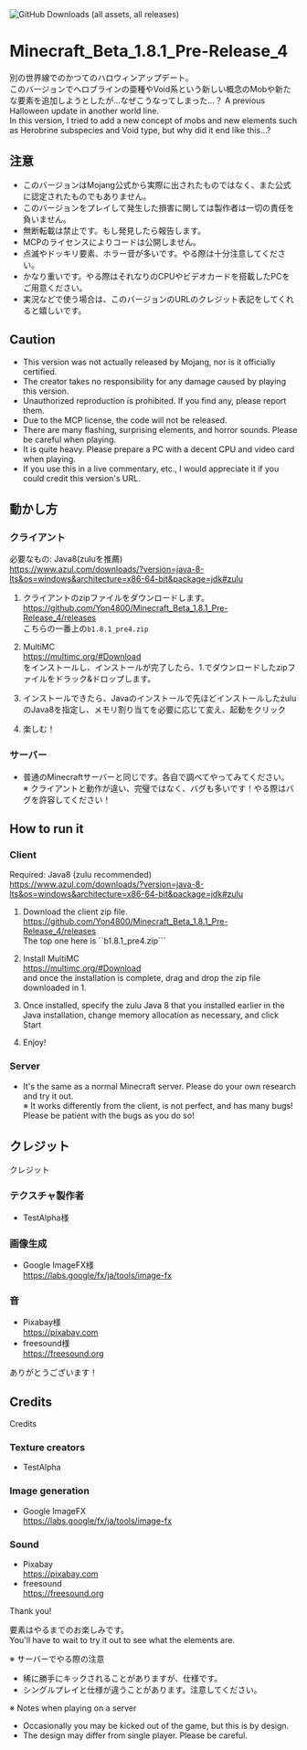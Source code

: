 <img alt="GitHub Downloads (all assets, all releases)" src="https://img.shields.io/github/downloads/Yon4800/Minecraft_Beta_1.8.1_Pre-Release_4/total?style=for-the-badge">

# Minecraft_Beta_1.8.1_Pre-Release_4
別の世界線でのかつてのハロウィンアップデート。<br>
このバージョンでへロブラインの亜種やVoid系という新しい概念のMobや新たな要素を追加しようとしたが...なぜこうなってしまった...？
A previous Halloween update in another world line. <br>
In this version, I tried to add a new concept of mobs and new elements such as Herobrine subspecies and Void type, but why did it end like this...?

## 注意
- このバージョンはMojang公式から実際に出されたものではなく、また公式に認定されたものでもありません。
- このバージョンをプレイして発生した損害に関しては製作者は一切の責任を負いません。
- 無断転載は禁止です。もし発見したら報告します。
- MCPのライセンスによりコードは公開しません。
- 点滅やドッキリ要素、ホラー音が多いです。やる際は十分注意してください。
- かなり重いです。やる際はそれなりのCPUやビデオカードを搭載したPCをご用意ください。
- 実況などで使う場合は、このバージョンのURLのクレジット表記をしてくれると嬉しいです。

## Caution
- This version was not actually released by Mojang, nor is it officially certified.
- The creator takes no responsibility for any damage caused by playing this version.
- Unauthorized reproduction is prohibited. If you find any, please report them.
- Due to the MCP license, the code will not be released.
- There are many flashing, surprising elements, and horror sounds. Please be careful when playing.
- It is quite heavy. Please prepare a PC with a decent CPU and video card when playing.
- If you use this in a live commentary, etc., I would appreciate it if you could credit this version's URL.

## 動かし方
### クライアント

必要なもの: Java8(zuluを推薦)<br>
https://www.azul.com/downloads/?version=java-8-lts&os=windows&architecture=x86-64-bit&package=jdk#zulu

1. クライアントのzipファイルをダウンロードします。<br>
https://github.com/Yon4800/Minecraft_Beta_1.8.1_Pre-Release_4/releases<br>
こちらの一番上の```b1.8.1_pre4.zip```<br>

2. MultiMC<br>
https://multimc.org/#Download<br>
をインストールし、インストールが完了したら、1.でダウンロードしたzipファイルをドラック&ドロップします。<br>

3. インストールできたら、Javaのインストールで先ほどインストールしたzuluのJava8を指定し、メモリ割り当てを必要に応じて変え、起動をクリック<br>

4. 楽しむ！

### サーバー
- 普通のMinecraftサーバーと同じです。各自で調べてやってみてください。<br>
※ クライアントと動作が違い、完璧ではなく、バグも多いです！やる際はバグを許容してください！<br>

## How to run it
### Client

Required: Java8 (zulu recommended)<br>
https://www.azul.com/downloads/?version=java-8-lts&os=windows&architecture=x86-64-bit&package=jdk#zulu

1. Download the client zip file.<br>
https://github.com/Yon4800/Minecraft_Beta_1.8.1_Pre-Release_4/releases<br>
The top one here is ``b1.8.1_pre4.zip```<br>

2. Install MultiMC<br>
https://multimc.org/#Download<br>
and once the installation is complete, drag and drop the zip file downloaded in 1.<br>

3. Once installed, specify the zulu Java 8 that you installed earlier in the Java installation, change memory allocation as necessary, and click Start<br>

4. Enjoy!

### Server
- It's the same as a normal Minecraft server. Please do your own research and try it out.<br>
※ It works differently from the client, is not perfect, and has many bugs! Please be patient with the bugs as you do so!<br>

## クレジット
クレジット
### テクスチャ製作者
- TestAlpha様
### 画像生成
- Google ImageFX様<br>
https://labs.google/fx/ja/tools/image-fx
### 音
- Pixabay様<br>
https://pixabay.com<br>
- freesound様<br>
https://freesound.org<br>

ありがとうございます！

## Credits
Credits
### Texture creators
- TestAlpha
### Image generation
- Google ImageFX<br>
https://labs.google/fx/ja/tools/image-fx
### Sound
- Pixabay<br>
https://pixabay.com<br>
- freesound<br>
https://freesound.org<br>

Thank you!<br>

要素はやるまでのお楽しみです。<br>
You'll have to wait to try it out to see what the elements are.<br>

※ サーバーでやる際の注意
- 稀に勝手にキックされることがありますが、仕様です。
- シングルプレイと仕様が違うことがあります。注意してください。

※ Notes when playing on a server
- Occasionally you may be kicked out of the game, but this is by design.
- The design may differ from single player. Please be careful.
